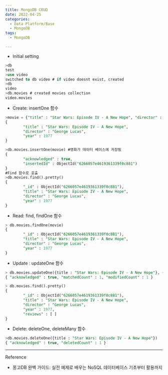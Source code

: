 ```yaml
---
title: MongoDB CRUD
date: 2022-04-25
categories:
  - Data Platform/Base
  - MongoDB
tags: 
  - MongoDB

---
```



- Initial setting

```sql
>db
test
>use video
switched to db video # if video doesnt exist, created
>db
video
>db.movies # created movies collection
video.movies
```

- Create: insertOne 함수

```sql
>movie = {"title" : "Star Wars: Episode IV - A New Hope", "director" : "George Lucas", "year" : 1977}
{
        "title" : "Star Wars: Episode IV - A New Hope",
        "director" : "George Lucas",
        "year" : 1977
}

>db.movies.insertOne(movie) #영화가 데이터 베이스에 저장됨
{
        "acknowledged" : true,
        "insertedId" : ObjectId("6266057e4619361339f0c881")
}
#Find 함수로 호출
>db.movies.find().pretty()
{
        "_id" : ObjectId("6266057e4619361339f0c881"),
        "title" : "Star Wars: Episode IV - A New Hope",
        "director" : "George Lucas",
        "year" : 1977
}
```

- Read: find, findOne 함수

```sql
> db.movies.findOne(movie)  
{
        "_id" : ObjectId("6266057e4619361339f0c881"),
        "title" : "Star Wars: Episode IV - A New Hope",
        "director" : "George Lucas",
        "year" : 1977
}
```

- Update : updateOne 함수

```sql
> db.movies.updateOne({title : "Star Wars: Episode IV - A New Hope"}, {$set : {reviews: []}})    
{ "acknowledged" : true, "matchedCount" : 1, "modifiedCount" : 1 }

> db.movies.find().pretty()
{
        "_id" : ObjectId("6266057e4619361339f0c881"),
        "title" : "Star Wars: Episode IV - A New Hope",
        "director" : "George Lucas",
        "year" : 1977,
        "reviews" : [ ]
}
```

- Delete: deleteOne, deleteMany 함수

```sql
>db.movies.deleteOne({title : "Star Wars: Episode IV - A New Hope"})
{ "acknowledged" : true, "deletedCount" : 1 }
```

---
Reference
- 몽고DB 완벽 가이드: 실전 예제로 배우는 NoSQL 데이터베이스 기초부터 활용까지

